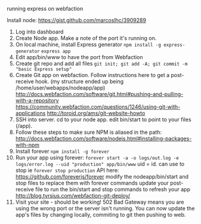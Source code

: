 running express on webfaction

Install node:
https://gist.github.com/marcoslhc/3909289

1. Log into dashboard
2. Create Node app. Make a note of the port it's running on.
4. On local machine, install Express generator `npm install -g express-generator` `express app`
5. Edit app/bin/www to have the port from Webfaction
6. Create git repo and add all files `git init; git add -A; git commit -m "basic Express setup"`
3. Create Git app on webfaction. Follow instructions here to get a post-receive hook. (my structure ended up being /home/user/webapps/nodeapp/app)
http://docs.webfaction.com/software/git.html#pushing-and-pulling-with-a-repository https://community.webfaction.com/questions/1246/using-git-with-applications http://toroid.org/ams/git-website-howto
7. SSH into server. cd to your node app. edit bin/start to point to your files (/app).
8. Follow these steps to make sure NPM is aliased in the path: http://docs.webfaction.com/software/nodejs.html#installing-packages-with-npm
9. Install forever `npm install -g forever`
10. Run your app using forever: `forever start -a -o logs/out.log -e logs/error.log --uid "production" app/bin/www`
    uid = id. can use to stop ie `forever stop production`
    API here: https://github.com/foreverjs/forever
    modify the nodeapp/bin/start and stop files to replace them with forever commands
    update your post-receive file to run the bin/start and stop commands to refresh your app
    http://blog.tyrsius.com/webfaction-git-deploy/
11. Visit your site - should be working! 502 Bad Gateway means you are using the wrong port or the server isn't running. You can now update the app's files by changing locally, commiting to git then pushing to web.